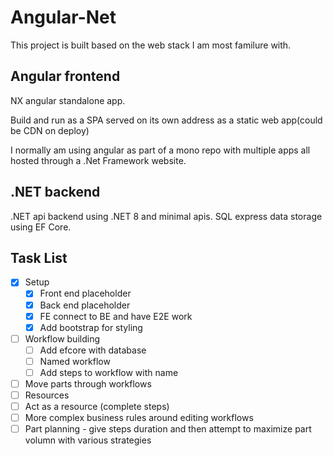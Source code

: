 # Angular-Net

This project is built based on the web stack I am most familure with.

## Angular frontend

NX angular standalone app.

Build and run as a SPA served on its own address as a static web app(could be CDN on deploy)

I normally am using angular as part of a mono repo with multiple apps all hosted through a .Net Framework website.

## .NET backend

.NET api backend using .NET 8 and minimal apis. SQL express data storage using EF Core.

## Task List

- [x] Setup
  - [x] Front end placeholder
  - [x] Back end placeholder
  - [x] FE connect to BE and have E2E work
  - [x] Add bootstrap for styling
- [ ] Workflow building
  - [ ] Add efcore with database
  - [ ] Named workflow
  - [ ] Add steps to workflow with name
- [ ] Move parts through workflows
- [ ] Resources
- [ ] Act as a resource (complete steps)
- [ ] More complex business rules around editing workflows
- [ ] Part planning - give steps duration and then attempt to maximize part volumn with various strategies
